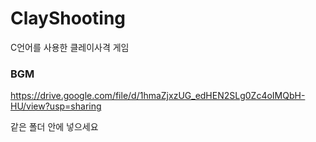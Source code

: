 # ClayShooting
C언어를 사용한 클레이사격 게임

### BGM
https://drive.google.com/file/d/1hmaZjxzUG_edHEN2SLg0Zc4oIMQbH-HU/view?usp=sharing

같은 폴더 안에 넣으세요
